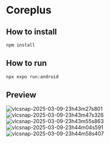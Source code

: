 # Coreplus

## How to install

```bash
npm install
```

## How to run

```bash
npx expo run:android
```

## Preview

![vlcsnap-2025-03-09-23h43m27s801](https://github.com/user-attachments/assets/a5b63c8c-7edc-4624-ae13-77790aedd4c2)
![vlcsnap-2025-03-09-23h43m47s326](https://github.com/user-attachments/assets/b06c6c37-08bb-4fc7-a6df-905cca36702a)
![vlcsnap-2025-03-09-23h43m55s863](https://github.com/user-attachments/assets/fc0e07c9-764e-478f-908f-5ccbad04ec39)
![vlcsnap-2025-03-09-23h44m04s591](https://github.com/user-attachments/assets/a4ad98ec-e8cf-41cc-af27-87c028208af9)
![vlcsnap-2025-03-09-23h44m58s407](https://github.com/user-attachments/assets/4efbbe1f-5ace-453e-92df-6b968da56b70)

